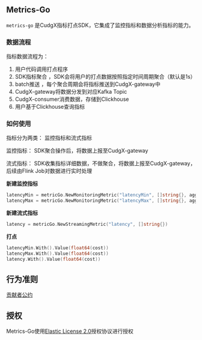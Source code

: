 ## Metrics-Go 

`metrics-go` 是CudgX指标打点SDK，它集成了监控指标和数据分析指标的能力。


### 数据流程

指标数据流程为： 
1. 用户代码调用打点程序 
2. SDK指标聚合 ，SDK会将用户的打点数据按照指定时间周期聚合（默认是1s） 
3. batch推送 ，每个聚合周期会将指标推送到CudgX-gateway中
4. CudgX-gateway将数据分发到对应Kafka Topic
5. CudgX-consumer消费数据，存储到Clickhouse
6. 用户基于Clickhouse查询指标

### 如何使用

指标分为两类： 监控指标和流式指标

监控指标： SDK聚合操作后，将数据上报至CudgX-gateway

流式指标： SDK收集指标详细数据，不做聚合，将数据上报至CudgX-gateway，后续由Flink Job对数据进行实时处理

**新建监控指标**

```go
latencyMin = metricGo.NewMonitoringMetric("latencyMin", []string{}, aggregate.NewMinBuilder())
latencyMax = metricGo.NewMonitoringMetric("latencyMax", []string{}, aggregate.NewMaxBuilder())
```

**新建流式指标**

```go
latency = metricGo.NewStreamingMetric("latency", []string{})
```

**打点**

```go
latencyMin.With().Value(float64(cost))
latencyMax.With().Value(float64(cost))
latency.With().Value(float64(cost))
```

行为准则
------
[贡献者公约](https://github.com/galaxy-future/cudgx/blob/master/CODE_OF_CONDUCT.md)

授权
-----

Metrics-Go使用[Elastic License 2.0](https://github.com/galaxy-future/cudgx/blob/master/LICENSE)授权协议进行授权

